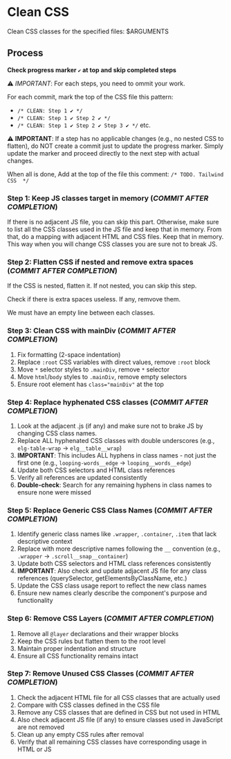 # Clean CSS

Clean CSS classes for the specified files: $ARGUMENTS

## Process

**Check progress marker `✔️` at top and skip completed steps**

⚠️ *IMPORTANT*: For each steps, you need to ommit your work.

For each commit, mark the top of the CSS file this pattern:
- `/* CLEAN: Step 1 ✔️ */`
- `/* CLEAN: Step 1 ✔️ Step 2 ✔️ */`
- `/* CLEAN: Step 1 ✔️ Step 2 ✔️ Step 3 ✔️ */` etc.

⚠️ **IMPORTANT**: If a step has no applicable changes (e.g., no nested CSS to flatten), do NOT create a commit just to update the progress marker. Simply update the marker and proceed directly to the next step with actual changes.


When all is done, Add at the top of the file this comment: `/* TODO. Tailwind CSS  */`



### Step 1: Keep JS classes target in memory (*COMMIT AFTER COMPLETION*)

If there is no adjacent JS file, you can skip this part.
Otherwise, make sure to list all the CSS classes used in the JS file and keep that in memory.
From that, do a mapping with adjacent HTML and CSS files.
Keep that in memory.
This way when you will change CSS classes you are sure not to break JS.


### Step 2: Flatten CSS if nested and remove extra spaces (*COMMIT AFTER COMPLETION*)

If the CSS is nested, flatten it. If not nested, you can skip this step.

Check if there is extra spaces useless. If any, remvove them.

We must have an empty line between each classes.


### Step 3: Clean CSS with mainDiv (*COMMIT AFTER COMPLETION*)
1. Fix formatting (2-space indentation)
2. Replace `:root` CSS variables with direct values, remove `:root` block
3. Move `*` selector styles to `.mainDiv`, remove `*` selector
4. Move `html`/`body` styles to `.mainDiv`, remove empty selectors
5. Ensure root element has `class="mainDiv"` at the top



### Step 4: Replace hyphenated CSS classes (*COMMIT AFTER COMPLETION*)
1. Look at the adjacent .js (if any) and make sure not to brake JS by changing CSS class names.
2. Replace ALL hyphenated CSS classes with double underscores (e.g., `elg-table-wrap` → `elg__table__wrap`)
3. **IMPORTANT**: This includes ALL hyphens in class names - not just the first one (e.g., `looping-words__edge` → `looping__words__edge`)
4. Update both CSS selectors and HTML class references
5. Verify all references are updated consistently
6. **Double-check**: Search for any remaining hyphens in class names to ensure none were missed



### Step 5: Replace Generic CSS Class Names (*COMMIT AFTER COMPLETION*)
1. Identify generic class names like `.wrapper`, `.container`, `.item` that lack descriptive context
2. Replace with more descriptive names following the `__` convention (e.g., `.wrapper` → `.scroll__snap__container`)
3. Update both CSS selectors and HTML class references consistently
4. **IMPORTANT**: Also check and update adjacent JS file for any class references (querySelector, getElementsByClassName, etc.)
5. Update the CSS class usage report to reflect the new class names
6. Ensure new names clearly describe the component's purpose and functionality



### Step 6: Remove CSS Layers (*COMMIT AFTER COMPLETION*)
1. Remove all `@layer` declarations and their wrapper blocks
2. Keep the CSS rules but flatten them to the root level
3. Maintain proper indentation and structure
4. Ensure all CSS functionality remains intact



### Step 7: Remove Unused CSS Classes (*COMMIT AFTER COMPLETION*)
1. Check the adjacent HTML file for all CSS classes that are actually used
2. Compare with CSS classes defined in the CSS file
3. Remove any CSS classes that are defined in CSS but not used in HTML
4. Also check adjacent JS file (if any) to ensure classes used in JavaScript are not removed
5. Clean up any empty CSS rules after removal
6. Verify that all remaining CSS classes have corresponding usage in HTML or JS


